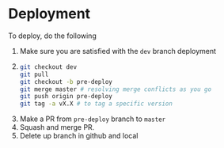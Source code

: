# Deployment

To deploy, do the following

1.  Make sure you are satisfied with the `dev` branch deployment
2.  ```bash
    git checkout dev
    git pull
    git checkout -b pre-deploy
    git merge master # resolving merge conflicts as you go
    git push origin pre-deploy
    git tag -a vX.X # to tag a specific version
    ```
3.  Make a PR from `pre-deploy` branch to `master`
4.  Squash and merge PR.
5.  Delete up branch in github and local
